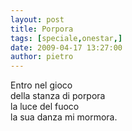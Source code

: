 ```yaml
---
layout: post
title: Porpora
tags: [speciale,onestar,]
date: 2009-04-17 13:27:00
author: pietro
---
```

Entro nel gioco<br/>della stanza di porpora<br/>la luce del fuoco<br/>la sua danza mi mormora.
